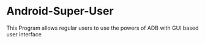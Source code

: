 # Android-Super-User
This Program allows regular users to use the powers of ADB with GUI based user interface
